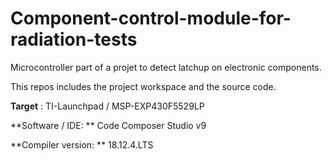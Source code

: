 # Component-control-module-for-radiation-tests
Microcontroller part of a projet to detect latchup on electronic components.

This repos includes the project workspace and the source code.

**Target** : TI-Launchpad / MSP-EXP430F5529LP

**Software / IDE: ** Code Composer Studio v9

**Compiler version: ** 18.12.4.LTS
